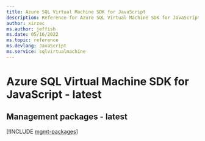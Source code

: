```yaml
---
title: Azure SQL Virtual Machine SDK for JavaScript
description: Reference for Azure SQL Virtual Machine SDK for JavaScript
author: xirzec
ms.author: jeffish
ms.date: 05/16/2022
ms.topic: reference
ms.devlang: JavaScript
ms.service: sqlvirtualmachine
---
```

# Azure SQL Virtual Machine SDK for JavaScript - latest
## Management packages - latest
[!INCLUDE [mgmt-packages](sql-virtual-machine-mgmt-index.md)]
